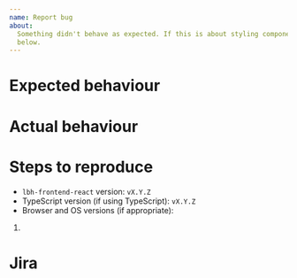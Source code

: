 ```yaml
---
name: Report bug
about:
  Something didn't behave as expected. If this is about styling components, see
  below.
---
```


<!--
  Please search existing issues to avoid creating duplicates.
  -->

<!--
  Please confirm that this issue is still present on the `master` branch before
  reporting.
  -->

# Expected behaviour

# Actual behaviour

# Steps to reproduce

- `lbh-frontend-react` version: `vX.Y.Z`
- TypeScript version (if using TypeScript): `vX.Y.Z`
- Browser and OS versions (if appropriate):

1.

# Jira

<!--
  Is this related to a ticket in Jira? If so, please link to it here. Otherwise,
  remove the section.
  -->
